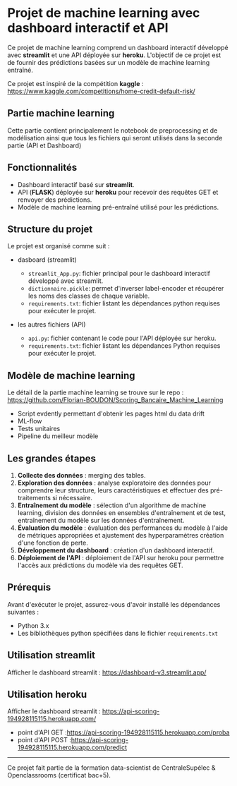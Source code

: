 # Projet de machine learning avec dashboard interactif et API

Ce projet de machine learning comprend un dashboard interactif développé avec **streamlit** et une API déployée sur **heroku**. L'objectif de ce projet est de fournir des prédictions basées sur un modèle de machine learning entraîné.

Ce projet est inspiré de la compétition **kaggle** :    
https://www.kaggle.com/competitions/home-credit-default-risk/

## Partie machine learning
Cette partie contient principalement le notebook de preprocessing et de modélisation ainsi que tous les fichiers qui seront utilisés dans la seconde partie (API et Dashboard)

## Fonctionnalités

- Dashboard interactif basé sur **streamlit**.
- API (**FLASK**) déployée sur **heroku** pour recevoir des requêtes GET et renvoyer des prédictions.
- Modèle de machine learning pré-entraîné utilisé pour les prédictions.

## Structure du projet

Le projet est organisé comme suit :

- dasboard (streamlit)
    -  `streamlit_App.py`: fichier principal pour le dashboard interactif développé avec streamlit.
    -  `dictionnaire.pickle`: permet d'inverser label-encoder et récupérer les noms des classes de chaque variable.
    -  `requirements.txt`: fichier listant les dépendances python requises pour exécuter le projet.

- les autres fichiers (API)
   - `api.py`: fichier contenant le code pour l'API déployée sur heroku.
   - `requirements.txt`: fichier listant les dépendances Python requises pour exécuter le projet.

## Modèle de machine learning

Le détail de la partie machine learning se trouve sur le repo : 
https://github.com/Florian-BOUDON/Scoring_Bancaire_Machine_Learning
- Script evdently permettant d'obtenir les pages html du data drift
- ML-flow 
- Tests unitaires
- Pipeline du meilleur modèle


## Les grandes étapes

1. **Collecte des données** : merging des tables.
2. **Exploration des données** : analyse exploratoire des données pour comprendre leur structure, leurs caractéristiques et effectuer des pré-traitements si nécessaire.
3. **Entraînement du modèle** : sélection d'un algorithme de machine learning, division des données en ensembles d'entraînement et de test, entraînement du modèle sur les données d'entraînement.
4. **Évaluation du modèle** : évaluation des performances du modèle à l'aide de métriques appropriées et ajustement des hyperparamètres création d'une fonction de perte.
5. **Développement du dashboard** : création d'un dashboard interactif.
6. **Déploiement de l'API** : déploiement de l'API sur heroku pour permettre l'accès aux prédictions du modèle via des requêtes GET.

## Prérequis

Avant d'exécuter le projet, assurez-vous d'avoir installé les dépendances suivantes :

- Python 3.x
- Les bibliothèques python spécifiées dans le fichier `requirements.txt`


## Utilisation streamlit

Afficher le dashboard streamlit : https://dashboard-v3.streamlit.app/


## Utilisation heroku

Afficher le dashboard streamlit : https://api-scoring-194928115115.herokuapp.com/
- point d'API GET :https://api-scoring-194928115115.herokuapp.com/proba
- point d'API POST :https://api-scoring-194928115115.herokuapp.com/predict    

*********
Ce projet fait partie de la formation data-scientist de CentraleSupélec & Openclassrooms (certificat bac+5).
  
